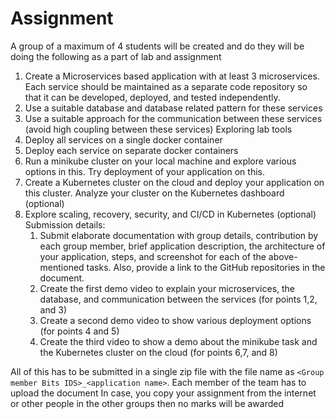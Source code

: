 # Assignment 


A group of a maximum of 4 students will be created and do they will be doing the following as a part of lab and assignment
1. Create a Microservices based application with at least 3 microservices. Each service should be maintained as a separate code repository so that 
it can be developed, deployed, and tested independently. 
2. Use a suitable database and database related pattern for these services
3. Use a suitable approach for the communication between these services (avoid high coupling between these services)
Exploring lab tools
4. Deploy all services on a single docker container
5. Deploy each service on separate docker containers
6. Run a minikube cluster on your local machine and explore various options in this. Try deployment of your application on this.
7. Create a Kubernetes cluster on the cloud and deploy your application on this cluster. Analyze your cluster on the Kubernetes dashboard (optional)
8. Explore scaling, recovery, security, and CI/CD in Kubernetes (optional)
Submission details:
    1. Submit elaborate documentation with group details, contribution by each group member, brief application description, the architecture of 
your application, steps, and screenshot for each of the above-mentioned tasks. Also, provide a link to the GitHub repositories in the document.
    2. Create the first demo video to explain your microservices, the database, and communication between the services (for points 1,2, and 3)
    3. Create a second demo video to show various deployment options (for points 4 and 5)
    4. Create the third video to show a demo about the minikube task and the Kubernetes cluster on the cloud (for points 6,7, and 8)

All of this has to be submitted in a single zip file with the file name as `<Group member Bits IDS>_<application name>`. Each member of the team has to upload the document
In case, you copy your assignment from the internet or other people in the other groups then no marks will be awarded
